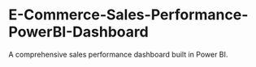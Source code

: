# E-Commerce-Sales-Performance-PowerBI-Dashboard
A comprehensive sales performance dashboard built in Power BI.
